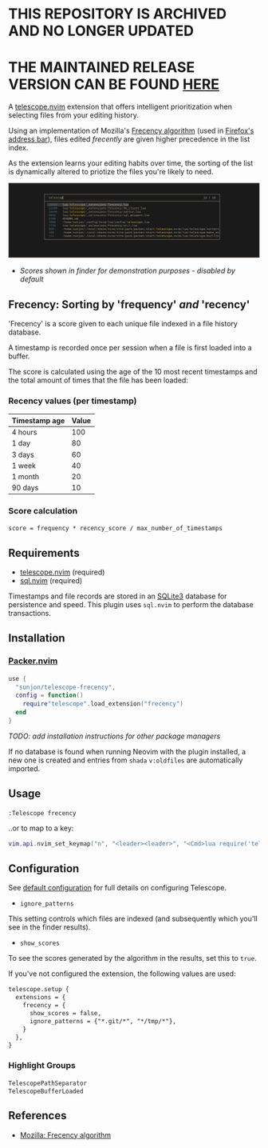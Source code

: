 # THIS REPOSITORY IS ARCHIVED AND NO LONGER UPDATED

# THE MAINTAINED RELEASE VERSION CAN BE FOUND [HERE](https://github.com/nvim-telescope/telescope-frecency.nvim)

A [telescope.nvim](https://github.com/nvim-telescope/telescope.nvim) extension that offers intelligent prioritization when selecting files from your editing history.

Using an implementation of Mozilla's [Frecency algorithm](https://developer.mozilla.org/en-US/docs/Mozilla/Tech/Places/Frecency_algorithm) (used in [Firefox's address bar](https://support.mozilla.org/en-US/kb/address-bar-autocomplete-firefox)), files edited _frecently_ are given higher precedence in the list index.

As the extension learns your editing habits over time, the sorting of the list is dynamically altered to priotize the files you're likely to need.

<img src="https://raw.githubusercontent.com/sunjon/images/master/gh_readme_telescope_frecency.png" alt="screenshot" width="800"/>

* _Scores shown in finder for demonstration purposes - disabled by default_

## Frecency: Sorting by 'frequency' _and_ 'recency'

'Frecency' is a score given to each unique file indexed in a file history database.

A timestamp is recorded once per session when a file is first loaded into a buffer.

The score is calculated using the age of the 10 most recent timestamps and the total amount of times that the file has been loaded:

### Recency values (per timestamp)

| Timestamp age | Value |
| -------- | ---------- |
| 4 hours  | 100        |
| 1 day    | 80         | 
| 3 days   | 60         | 
| 1 week   | 40         | 
| 1 month  | 20         | 
| 90 days  | 10         | 

### Score calculation

```
score = frequency * recency_score / max_number_of_timestamps
```

## Requirements

- [telescope.nvim](https://github.com/nvim-telescope/telescope.nvim) (required)
- [sql.nvim](https://github.com/tami5/sql.nvim) (required)

Timestamps and file records are stored in an [SQLite3](https://www.sqlite.org/index.html) database for persistence and speed.
This plugin uses `sql.nvim` to perform the database transactions.

## Installation

### [Packer.nvim](https://github.com/wbthomason/packer.nvim) 

```lua
use {
  "sunjon/telescope-frecency",
  config = function()
    require"telescope".load_extension("frecency")
  end
}
```

_TODO: add installation instructions for other package managers_

If no database is found when running Neovim with the plugin installed, a new one is created and entries from `shada` `v:oldfiles` are automatically imported.

## Usage

```
:Telescope frecency
```
..or to map to a key:

```lua
vim.api.nvim_set_keymap("n", "<leader><leader>", "<Cmd>lua require('telescope').extensions.frecency.frecency()<CR>", {noremap = true, silent = true})
```

## Configuration

See [default configuration](https://github.com/nvim-telescope/telescope.nvim#telescope-defaults) for full details on configuring Telescope.

- `ignore_patterns`

This setting controls which files are indexed (and subsequently which you'll see in the finder results).

- `show_scores`

To see the scores generated by the algorithm in the results, set this to `true`.


If you've not configured the extension, the following values are used: 

```
telescope.setup {
  extensions = {
    frecency = {
      show_scores = false,
      ignore_patterns = {"*.git/*", "*/tmp/*"},
    }
  },
}
```

### Highlight Groups

```vim
TelescopePathSeparator
TelescopeBufferLoaded
```

## References

- [Mozilla: Frecency algorithm](https://developer.mozilla.org/en-US/docs/Mozilla/Tech/Places/Frecency_algorithm)
